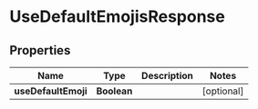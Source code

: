 

# UseDefaultEmojisResponse


## Properties

Name | Type | Description | Notes
------------ | ------------- | ------------- | -------------
**useDefaultEmoji** | **Boolean** |  |  [optional]



